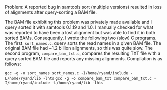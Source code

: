 Problem: A reported bug in samtools sort (multiple versions) resulted in loss of alignments after query-sorting a BAM file.

The BAM file exhibiting this problem was privately made available and I query sorted it with samtools 0.1.19 and 1.0. I manually checked for what was reported to have been a lost alignment but was able to find it in both sorted BAMs. Consequently, I wrote the following two (slow) C programs. The first, `sort_names.c`, query sorts the read names in a given BAM file. The original BAM file had ~1.2 billion alignments, so this was quite slow. The second program, `compare_bam_txt.c`, compares the resulting TXT file with a query sorted BAM file and reports any missing alignments. Compilation is as follows:

`gcc -g -o sort_names sort_names.c -I/home/ryand/include -L/home/ryand/lib -lhts`
`gcc -g -o compare_bam_txt compare_bam_txt.c -I/home/ryand/include -L/home/ryand/lib -lhts`
